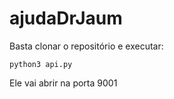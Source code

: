 # ajudaDrJaum
Basta clonar o repositório e executar:
```
python3 api.py
```
Ele vai abrir na porta 9001